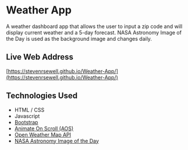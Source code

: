 # Weather App
A weather dashboard app that allows the user to input a zip code and will display current weather and a 5-day forecast. NASA Astronomy Image of the Day is used as the background image and changes daily.

## Live Web Address
[https://stevenrsewell.github.io/Weather-App/](https://stevenrsewell.github.io/Weather-App/)

## Technologies Used
+ HTML / CSS
+ Javascript
+ [Bootstrap](https://getbootstrap.com/)
+ [Animate On Scroll (AOS)](https://michalsnik.github.io/aos/)
+ [Open Weather Map API](https://openweathermap.org/)
+ [NASA Astronomy Image of the Day](https://apod.nasa.gov/apod/)
